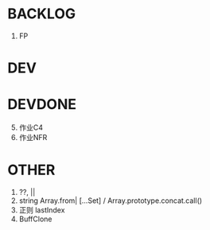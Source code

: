 
# BACKLOG
1. FP

# DEV




# DEVDONE
5. 作业C4
6. 作业NFR

# OTHER
1. ??, ||
2. string Array.from| [...Set] / Array.prototype.concat.call()
3. 正则 lastIndex
4. BuffClone